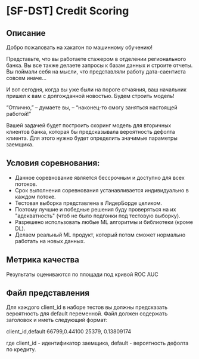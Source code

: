 # [SF-DST] Credit Scoring

## Описание

Добро пожаловать на хакатон по машинному обучению!

Представьте, что вы работаете стажером в отделении регионального банка. Вы все также делаете запросы к базам данных и строите отчеты. Вы поймали себя на мысли, что представляли работу дата-саентиста совсем иначе…

И вот сегодня, когда вы уже были на пороге отчаяния, ваш начальник пришел к вам с долгожданной новостью. Будем строить модель!

“Отлично,” – думаете вы, – “наконец-то смогу заняться настоящей работой!”

Вашей задачей будет построить скоринг модель для вторичных клиентов банка, которая бы предсказывала вероятность дефолта клиента. Для этого нужно будет определить значимые параметры заемщика.

## Условия соревнования:

- Данное соревнование является бессрочным и доступно для всех потоков.
- Срок выполнения соревнования устанавливается индивидуально в каждом потоке.
- Тестовая выборка представлена в ЛидерБорде целиком.
- Поэтому лучшие и победные решения буду проверяться на их "адекватность" (чтоб не было подгонки под тестовую выборку).
- Разрешено использовать любые ML алгоритмы и библиотеки (кроме DL).
- Делаем реальный ML продукт, который потом сможет нормально работать на новых данных.

## Метрика качества

Результаты оцениваются по площади под кривой ROC AUC

## Файл представления

Для каждого client_id в наборе тестов вы должны предсказать вероятность для default переменной. Файл должен содержать заголовок и иметь следующий формат:

client_id,default
66799,0.44100
25379, 0.13809174

где client_id - идентификатор заемщика, default - вероятность дефолта по кредиту.



